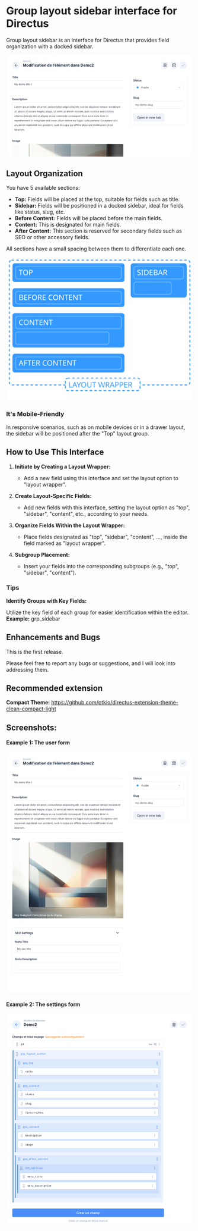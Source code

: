 # Group layout sidebar interface for Directus
Group layout sidebar is an interface for Directus that provides field organization with a docked sidebar.

![](https://raw.githubusercontent.com/ptkio/directus-extension-group-layout-sidebar/main/screenshots/main.png)

## Layout Organization
You have 5 available sections:

- **Top:** Fields will be placed at the top, suitable for fields such as title.
- **Sidebar:** Fields will be positioned in a docked sidebar, ideal for fields like status, slug, etc.
- **Before Content:** Fields will be placed before the main fields.
- **Content:** This is designated for main fields.
- **After Content:** This section is reserved for secondary fields such as SEO or other accessory fields.

All sections have a small spacing between them to differentiate each one.

![](https://raw.githubusercontent.com/ptkio/directus-extension-group-layout-sidebar/main/src/assets/layout.svg)

### It's Mobile-Friendly
In responsive scenarios, such as on mobile devices or in a drawer layout, the sidebar will be positioned after the "Top" layout group.

## How to Use This Interface

1. **Initiate by Creating a Layout Wrapper:**
    - Add a new field using this interface and set the layout option to "layout wrapper".

2. **Create Layout-Specific Fields:**
    - Add new fields with this interface, setting the layout option as "top", "sidebar", "content", etc., according to your needs.

3. **Organize Fields Within the Layout Wrapper:**
    - Place fields designated as "top", "sidebar", "content", ..., inside the field marked as "layout wrapper".

4. **Subgroup Placement:**
    - Insert your fields into the corresponding subgroups (e.g., "top", "sidebar", "content").

### Tips
**Identify Groups with Key Fields:**

Utilize the key field of each group for easier identification within the editor.
**Example:** grp_sidebar

## Enhancements and Bugs 
This is the first release. 

Please feel free to report any bugs or suggestions, and I will look into addressing them.

## Recommended extension
**Compact Theme:**
https://github.com/ptkio/directus-extension-theme-clean-compact-light

## Screenshots:
#### Example 1: The user form
![Example 1: user form](https://raw.githubusercontent.com/ptkio/directus-extension-group-layout-sidebar/main/screenshots/example_form.png)

#### Example 2: The settings form
![Example 2: settings form](https://raw.githubusercontent.com/ptkio/directus-extension-group-layout-sidebar/main/screenshots/example_settings.png)
